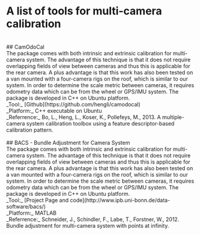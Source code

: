 # A list of tools for multi-camera calibration
<br>
## CamOdoCal
<br>
The package comes with both intrinsic and extrinsic calibration for multi-camera system. The advantage of this technique is that it does not require overlapping fields of view between cameras and thus this is applicable for the rear camera. A plus advantage is that this work has also been tested on a van mounted with a four-camera rigs on the roof, which is similar to our system. In order to determine the scale metric between cameras, it requires odometry data which can be from the wheel or GPS/IMU system. The package is developed in C++ on Ubuntu platform.<br>
_Tool:_ [Github](https://github.com/hengli/camodocal)<br>
_Platform:_ C++ executable on Ubuntu<br>
_Referrence:_ Bo, L., Heng, L., Koser, K., Pollefeys, M., 2013. A multiple-camera system calibration toolbox using a feature descriptor-based calibration pattern.<br>
<br>
## BACS - Bundle Adjustment for Camera System
<br>
The package comes with both intrinsic and extrinsic calibration for multi-camera system. The advantage of this technique is that it does not require overlapping fields of view between cameras and thus this is applicable for the rear camera. A plus advantage is that this work has also been tested on a van mounted with a four-camera rigs on the roof, which is similar to our system. In order to determine the scale metric between cameras, it requires odometry data which can be from the wheel or GPS/IMU system. The package is developed in C++ on Ubuntu platform.<br>
_Tool:_ [Project Page and code](http://www.ipb.uni-bonn.de/data-software/bacs/)<br>
_Platform:_ MATLAB<br>
_Referrence:_ Schneider, J., Schindler, F., Labe, T., Forstner, W., 2012. Bundle adjustment for multi-camera system with points at infinity.<br>

